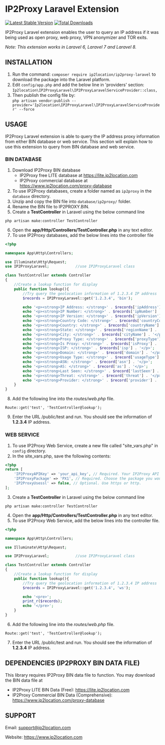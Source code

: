 # IP2Proxy Laravel Extension
[![Latest Stable Version](https://img.shields.io/packagist/v/ip2location/ip2proxy-laravel.svg)](https://packagist.org/packages/ip2location/ip2proxy-laravel)
[![Total Downloads](https://img.shields.io/packagist/dt/ip2location/ip2proxy-laravel.svg?style=flat-square)](https://packagist.org/packages/ip2location/ip2proxy-laravel)

IP2Proxy Laravel extension enables the user to query an IP address if it was being used as open proxy, web proxy, VPN anonymizer and TOR exits.

*Note: This extension works in Laravel 6, Laravel 7 and Laravel 8.*


## INSTALLATION

1. Run the command: `composer require ip2location/ip2proxy-laravel` to download the package into the Laravel platform.
2. Edit `config/app.php` and add the below line in 'providers' section:  
`Ip2location\IP2ProxyLaravel\IP2ProxyLaravelServiceProvider::class,`
3. Then publish the config file by:  
`php artisan vendor:publish --provider='Ip2location\IP2ProxyLaravel\IP2ProxyLaravelServiceProvider' --force`

## USAGE

IP2Proxy Laravel extension is able to query the IP address proxy information from either BIN database or web service. This section will explain how to use this extension to query from BIN database and web service.

### BIN DATABASE

1. Download IP2Proxy BIN database
    - IP2Proxy free LITE database at https://lite.ip2location.com
    - IP2Proxy commercial database at https://www.ip2location.com/proxy-database
2. To use IP2Proxy databases, create a folder named as `ip2proxy` in the `database` directory.
3. Unzip and copy the BIN file into `database/ip2proxy/` folder. 
4. Rename the BIN file to IP2PROXY.BIN.
5. Create a **TestController** in Laravel using the below command line
```
php artisan make:controller TestController
```
6. Open the **app/Http/Controllers/TestController.php** in any text editor.
7. To use IP2Proxy databases, add the below lines into the controller file
```php
<?php

namespace App\Http\Controllers;

use Illuminate\Http\Request;
use IP2ProxyLaravel;            //use IP2ProxyLaravel class

class TestController extends Controller
{
    //Create a lookup function for display
    public function lookup(){
        //Try query the geolocation information of 1.2.3.4 IP address
        $records = IP2ProxyLaravel::get('1.2.3.4', 'bin');

        echo '<p><strong>IP Address: </strong>' . $records['ipAddress'] . '</p>';
        echo '<p><strong>IP Number: </strong>' . $records['ipNumber'] . '</p>';
        echo '<p><strong>IP Version: </strong>' . $records['ipVersion'] . '</p>';
        echo '<p><strong>Country Code: </strong>' . $records['countryCode'] . '</p>';
        echo '<p><strong>Country: </strong>' . $records['countryName'] . '</p>';
        echo '<p><strong>State: </strong>' . $records['regionName'] . '</p>';
        echo '<p><strong>City: </strong>' . $records['cityName'] . '</p>';
        echo '<p><strong>Proxy Type: </strong>' . $records['proxyType'] . '</p>';
        echo '<p><strong>Is Proxy: </strong>' . $records['isProxy'] . '</p>';
        echo '<p><strong>ISP: </strong>' . $records['isp'] . '</p>';
        echo '<p><strong>Domain: </strong>' . $record['domain'] . '</p>';
        echo '<p><strong>Usage Type: </strong>' . $record['usageType'] . '</p>';
        echo '<p><strong>ASN: </strong>' . $record['asn'] . '</p>';
        echo '<p><strong>AS: </strong>' . $record['as'] . '</p>';
        echo '<p><strong>Last Seen: </strong>' . $record['lastSeen'] . '</p>';
        echo '<p><strong>Threat: </strong>' . $record['threat'] . '</p>';
        echo '<p><strong>Provider: </strong>' . $record['provider'] . '</p>';
    }
}
```
8. Add the following line into the *routes/web.php* file.
```
Route::get('test', 'TestController@lookup');
```
9. Enter the URL <your domain>/public/test and run. You should see the information of **1.2.3.4** IP address.

### WEB SERVICE

1. To use IP2Proxy Web Service, create a new file called "site_vars.php" in `config` directory.
2. In the site_vars.php, save the following contents:
```php
<?php
return [
    'IP2ProxyAPIKey' => 'your_api_key', // Required. Your IP2Proxy API key.
    'IP2ProxyPackage' => 'PX1', // Required. Choose the package you would like to use.
    'IP2ProxyUsessl' => false, // Optional. Use https or http.
];
```
3. Create a **TestController** in Laravel using the below command line
```
php artisan make:controller TestController
```
4. Open the **app/Http/Controllers/TestController.php** in any text editor.
5. To use IP2Proxy Web Service, add the below lines into the controller file.
```php
<?php

namespace App\Http\Controllers;

use Illuminate\Http\Request;

use IP2ProxyLaravel;            //use IP2ProxyLaravel class

class TestController extends Controller
{
    //Create a lookup function for display
    public function lookup(){
        //Try query the geolocation information of 1.2.3.4 IP address
        $records = IP2ProxyLaravel::get('1.2.3.4', 'ws');

        echo '<pre>';
        print_r($records);
        echo '</pre>';
    }
}

```
6. Add the following line into the *routes/web.php* file.
```
Route::get('test', 'TestController@lookup');
```
7. Enter the URL <your domain>/public/test and run. You should see the information of **1.2.3.4** IP address.

## DEPENDENCIES (IP2PROXY BIN DATA FILE)

This library requires IP2Proxy BIN data file to function. You may download the BIN data file at
* IP2Proxy LITE BIN Data (Free): https://lite.ip2location.com
* IP2Proxy Commercial BIN Data (Comprehensive): https://www.ip2location.com/proxy-database


## SUPPORT

Email: support@ip2location.com

Website: https://www.ip2location.com
